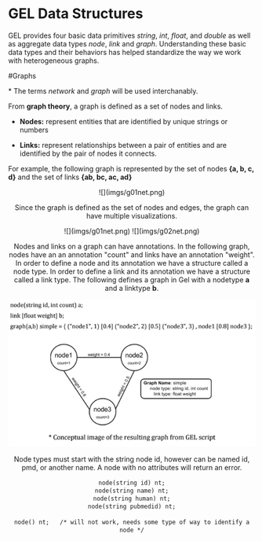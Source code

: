 # GEL Data Structures

GEL provides four basic data primitives *string*, *int*, *float*, and *double* as well as aggregate data types *node*, *link* and *graph*. Understanding these basic data types and their behaviors has helped standardize the way we work with heterogeneous graphs.

#Graphs

\* The terms *network* and *graph* will be used interchanably. 

From **graph theory**, a graph is defined as a set of nodes and links. 

* **Nodes:** represent entities that are identified by unique strings or numbers

* **Links:** represent relationships between a pair of entities and are identified by the pair of nodes it connects. 

For example, the following graph is represented by the set of nodes **\{a, b, c, d\}** and the set of links **\{ab, bc, ac, ad\}**

<center>
![](imgs/g01net.png)

Since the graph is defined as the set of nodes and edges, the graph can have multiple visualizations.

<center>
![](imgs/g01net.png) ![](imgs/g02net.png)

<!--
A graph is defined as a set of nodes and edges. A set of people and their friend network. Or a set of towns and the interconnected highway system. Therefore, when designing a graph data type, we must have a way to identify nodes and links.  Nodes can be identified by unique names. Gel uses string ids, unlike other programs which uses a unique number id. This reduces the mapping from name to number that is required when comparing nodes in multiple graphs. 

Since links connect pairs of nodes, links are identified by the pair of node names. 

The major strength of Mango is that it can also deal with graph attributes. Nodes and links may have a set of attributes associated with them. For example, in a social network, an individual named "Bob" may have an age, birth date, home address, height and weight. 
-->

Nodes and links on a graph can have annotations. In the following graph, nodes have an an annotation "count" and links have an annotation "weight". In order to define a node and its annotation we have a structure called a node type. In order to define a link and its annotation we have a structure called a link type. The following defines a graph in Gel with a nodetype **a** and a linktype **b**. 

![](imgs/img21.png)

Node types must start with the string node id, however can be named id, pmd, or another name. A node with no attributes will return an error. 

```
node(string id) nt;
node(string name) nt;
node(string human) nt;
node(string pubmedid) nt;

node() nt;   /* will not work, needs some type of way to identify a node */
```



